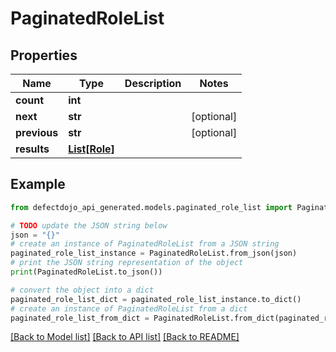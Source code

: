 # PaginatedRoleList


## Properties

Name | Type | Description | Notes
------------ | ------------- | ------------- | -------------
**count** | **int** |  | 
**next** | **str** |  | [optional] 
**previous** | **str** |  | [optional] 
**results** | [**List[Role]**](Role.md) |  | 

## Example

```python
from defectdojo_api_generated.models.paginated_role_list import PaginatedRoleList

# TODO update the JSON string below
json = "{}"
# create an instance of PaginatedRoleList from a JSON string
paginated_role_list_instance = PaginatedRoleList.from_json(json)
# print the JSON string representation of the object
print(PaginatedRoleList.to_json())

# convert the object into a dict
paginated_role_list_dict = paginated_role_list_instance.to_dict()
# create an instance of PaginatedRoleList from a dict
paginated_role_list_from_dict = PaginatedRoleList.from_dict(paginated_role_list_dict)
```
[[Back to Model list]](../README.md#documentation-for-models) [[Back to API list]](../README.md#documentation-for-api-endpoints) [[Back to README]](../README.md)


